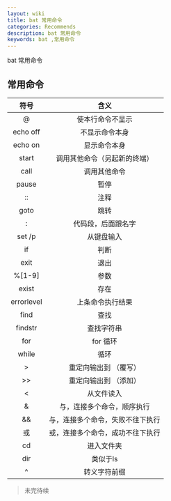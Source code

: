 ```yaml
---
layout: wiki
title: bat 常用命令
categories: Recommends
description: bat 常用命令
keywords: bat ,常用命令
---
```


bat 常用命令

## 常用命令

| 符号 | 含义 |
|:----:|:-----------------------------:|
|@ |  使本行命令不显示 |
| echo off | 不显示命令本身 |
| echo on  | 显示命令本身 |
| start | 调用其他命令（另起新的终端）|
| call | 调用其他命令 |
| pause | 暂停 |
| :: | 注释 |
| goto | 跳转 |
| : | 代码段，后面跟名字 |
| set /p  | 从键盘输入 |
| if  | 判断 |
| exit | 退出 |
| %[1-9] | 参数 |
| exist | 存在 |
| errorlevel | 上条命令执行结果 |
| find | 查找 |
| findstr | 查找字符串 |
| for | for 循环 |
| while | 循环 |
| > | 重定向输出到 （覆写）|
| >> | 重定向输出到 （添加）|
| < | 从文件读入 |
| & | 与，连接多个命令，顺序执行 |
| && | 与，连接多个命令，失败不往下执行 |
| 或 | 或，连接多个命令，成功不往下执行 |
| cd | 进入文件夹 |
| dir | 类似于ls |
| ^ | 转义字符前缀 |




  

> 未完待续


